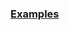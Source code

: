 
### [Examples](https://github.com/Mircea-MMXXI/azapy/blob/main/scripts/portfolios/Port_InvVol_examples.py)

```
